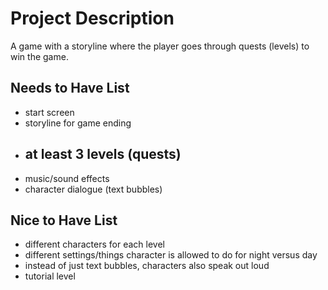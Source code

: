 # Project Description

A game with a storyline where the player goes through quests (levels) to win the game.

## Needs to Have List

- start screen
- storyline for game ending
- at least 3 levels (quests)
    - 
- music/sound effects
- character dialogue (text bubbles)


## Nice to Have List

- different characters for each level
- different settings/things character is allowed to do for night versus day
- instead of just text bubbles, characters also speak out loud
- tutorial level